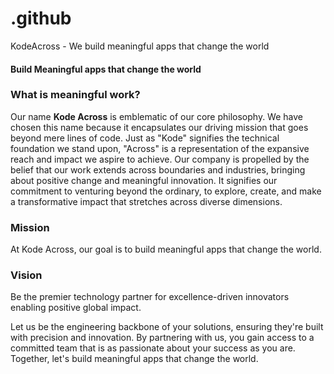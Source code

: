 # .github
KodeAcross - We build meaningful apps that change the world

#### **Build Meaningful apps that change the world**

### **What is meaningful work?**

Our name **Kode Across** is emblematic of our core philosophy. We have chosen this name because it encapsulates our driving mission that goes beyond mere lines of code. Just as "Kode" signifies the technical foundation we stand upon, "Across" is a representation of the expansive reach and impact we aspire to achieve. Our company is propelled by the belief that our work extends across boundaries and industries, bringing about positive change and meaningful innovation. It signifies our commitment to venturing beyond the ordinary, to explore, create, and make a transformative impact that stretches across diverse dimensions.

### **Mission**

At Kode Across, our goal is to build meaningful apps that change the world.

### **Vision**

Be the premier technology partner for excellence-driven innovators enabling positive global impact.

Let us be the engineering backbone of your solutions, ensuring they're built with precision and innovation. By partnering with us, you gain access to a committed team that is as passionate about your success as you are. Together, let's build meaningful apps that change the world.
